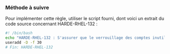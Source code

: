 
### Méthode à suivre

Pour implémenter cette règle, utiliser le script fourni, dont voici un extrait du code source concernant HARDE-RHEL-132 :

``` {.bash .numberLines}
#! /bin/bash
echo "HARDE-RHEL-132 : S'assurer que le verrouillage des comptes inutilisés soit de 30 jours ou moins"
useradd -D -f 30
# Fin: HARDE-RHEL-132
```

